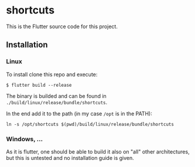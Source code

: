 # shortcuts

This is the Flutter source code for this project.

## Installation

### Linux
To install clone this repo and execute: 

`
$ flutter build --release
`

The binary is builded and can be found in `./build/linux/release/bundle/shortcuts`.


In the end add it to the path (in my case `/opt` is in the PATH):


`ln -s /opt/shortcuts $(pwd)/build/linux/release/bundle/shortcuts`

### Windows, ...
As it is flutter, one should be able to build it also on "all" other architectures, but this is untested and no installation guide is given.

